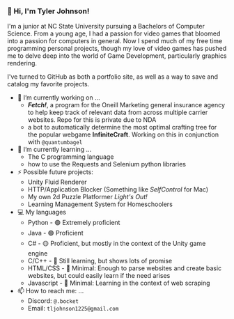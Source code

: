 ### 👋 Hi, I'm Tyler Johnson!

I'm a junior at NC State University pursuing a Bachelors of Computer Science.
From a young age, I had a passion for video games that bloomed into a passion for computers in general.
Now I spend much of my free time programming personal projects, though my love of video games has pushed me
to delve deep into the world of Game Development, particularly graphics rendering.

I've turned to GitHub as both a portfolio site, as well as a way to save and catalog my favorite projects.

- 🔭 I’m currently working on ...
  - ***Fetch!***, a program for the Oneill Marketing general insurance agency to help
keep track of relevant data from across multiple carrier websites. Repo for this is private due to NDA
  - a bot to automatically determine the most optimal crafting tree for the popular webgame **InfiniteCraft**. Working on this in conjunction with `@quantumbagel`
- 🌱 I’m currently learning ...
  - The C programming language
  - how to use the Requests and Selenium python libraries
- ⚡ Possible future projects:
  - Unity Fluid Renderer
  - HTTP/Application Blocker (Something like _SelfControl_ for Mac)
  - My own 2d Puzzle Platformer _Light's Out!_
  - Learning Management System for Homeschoolers
- 💻 My languages
  - Python - 🟢 Extremely proficient
  - Java - 🟢 Proficient
  - C# - 🟡 Proficient, but mostly in the context of the Unity game engine
  - C/C++ - 🔴 Still learning, but shows lots of promise
  - HTML/CSS - 🔴 Minimal: Enough to parse websites and create basic websites, but could easily learn if the need arises
  - Javascript - 🔴 Minimal: Learning in the context of web scraping
- 📫 How to reach me: ...
  - Discord: `@.bocket`
  - Email: `tljohnson1225@gmail.com`
